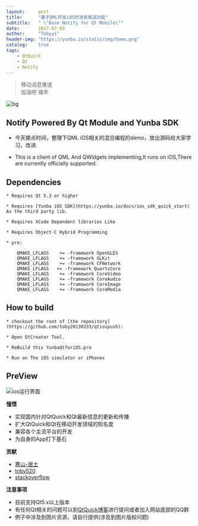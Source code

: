 ```yaml
---
layout:     post
title:      "基于QML开发iOS的消息推送功能"
subtitle:   " \"Base Notify for Qt Mobile\""
date:       2017-07-03
author:     "Tobyyi"
header-img: "https://yunba.io/static/img/home.png"
catalog:    true
tags:
    - QtQuick
    - Qt
    - Notify
---
```


>  移动消息推送
> <br/>
>  加油吧 骚年

![bg](https://yunba.io/static/img/introduce.jpg)

## Notify Powered By Qt Module and Yunba SDK

* 今天挪点时间，整理下QML iOS相关的混合编程的demo，放出源码给大家学习，改进.

* This is a client of QML And QWidgets implementing,It runs on iOS,There are currently officially supported.


## Dependencies


    * Requires Qt 5.3 or higher

    * Requires [Yunba iOS SDK](https://yunba.io/docs/ios_sdk_quick_start) As the third party lib.

    * Requires XCode Dependent libraries Like

    * Requires Object-C Hybrid Programming

    * pro:

```
    QMAKE_LFLAGS    += -framework OpenGLES
    QMAKE_LFLAGS    += -framework GLKit
    QMAKE_LFLAGS    += -framework CFNetwork
    QMAKE_LFLAGS   += -framework QuartzCore
    QMAKE_LFLAGS    += -framework CoreVideo
    QMAKE_LFLAGS    += -framework CoreAudio
    QMAKE_LFLAGS    += -framework CoreImage
    QMAKE_LFLAGS    += -framework CoreMedia

```

## How to build

    * checkout the root of [the repository](https://github.com/toby20130333/qtiospush):

    * Open QtCreator Tool.

    * ReBuild this YunbaQtforiOS.pro

    * Run on The iOS simulator or iPhonex

## PreView

![ios运行界面](https://qn7mv.com1.z0.glb.clouddn.com/_dduiyunba.png)

**憧憬**

* 实现国内针对QtQuick和Qt最新信息的更新和传播
* 扩大QtQuick和Qt在移动开发领域的知名度
* 兼容各个主流平台的开发
* 为自身的App打下基石


**贡献**

* [寒山-居士](https://github.com/toby20130333)
* [toby520](http://www.heilqt.com)
* [stackoverflow](https://stackoverflow.com/questions/22393287/qt-multimedia-how-to-force-read-tags-from-media-file)

**注意事项**

* 目前支持Qt5.x以上版本
* 有任何Qt相关的问题可以到[QtQuick博客](http://www.heilqt.com)进行提问或者加入网站底部的QQ群
* 例子中涉及到图片资源，请自行提供(涉及到图片版权问题)
